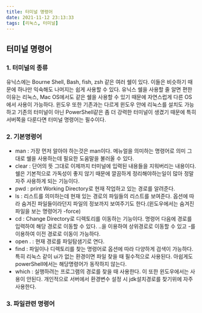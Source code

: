 ```yaml
---
title: 터미널 명령어
date: 2021-11-12 23:13:33
tags: [리눅스, 터미널]
---
```


## 터미널 명령어

### 1. 터미널의 종류
유닉스에는 Bourne Shell, Bash, fish, zsh 같은 여러 쉘이 있다. 이들은 비슷하기 때문에 하나만 익숙해도 나머지는 쉽게 사용할 수 있다. 유닉스 쉘을 사용할 줄 알면 편한 이유는 리눅스, Mac OS에서도 같은 쉘을 사용할 수 있기 때문에 자연스럽게 다른 OS에서 사용이 가능하다. 윈도우 또한 기존과는 다르게 윈도우 안에 리눅스를 설치도 가능하고 기존의 터미널이 아닌 PowerShell같은 좀 더 강력한 터미널이 생겼기 때문에 특히 서버쪽을 다룬다면 터미널 명령어는 필수이다.  

### 2. 기본명령어

- man : 가장 먼저 알아야 하는것은 man이다. 메뉴얼을 의미하는 명령어로 의미 그대로 쉘을 사용하는데 필요한 도움말을 불러올 수 있다.
- clear : 단어의 뜻 그대로 이제까지 터미널에 입력된 내용들을 지워버리는 내용이다. 쉘은 기본적으로 가독성이 좋지 않기 때문에 깔끔하게 정리해야하는일이 많아 정말 자주 사용하게 되는 기능이다.
- pwd : print Working Directory로 현재 작업하고 있는 경로를 알려준다.
- ls : 리스트를 의미하는데 현재 있는 경로의 파일들의 리스트를 보여준다. 옵션에 따라 숨겨진 파일들이라던지 파일의 정보까지 보여주기도 한다.(윈도우에서는 숨겨진 파일을 보는 명령어가 -force)
- cd : Change Directory로 디렉토리를 이동하는 기능이다. 명령어 다음에 경로를 입력하여 해당 경로로 이동할 수 있다. ..을 이용하여 상위경로로 이동할 수 있고 -를 이용하여 이전 경로로 이동이 가능하다.
- open . : 현재 경로를 파일탐샘기로 연다.
- find : 파일이나 디렉토리를 찾는 명령어로 옵션에 따라 다양하게 검색이 가능하다. 특히 리눅스 같이 ui가 없는 환경이면 파일 찾을 때 필수적으로 사용된다. 아쉽게도 powerShell에서는 해당명령어가 동작하지 않는다.
- which : 실행하려는 프로그램의 경로를 찾을 때 사용한다. 이 또한 윈도우에서는 사용이 안된다. 개인적으로 서버에서 환경변수 설정 시 jdk설치경로를 찾기위에 자주 사용한다.
  
### 3. 파일관련 명령어